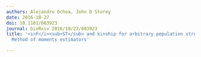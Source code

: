 ```yaml
---
authors: Alejandro Ochoa, John D Storey
date: 2016-10-27
doi: 10.1101/083923
journal: bioRxiv 2016/10/27/083923
title: '<i>F</i><sub>ST</sub> and kinship for arbitrary population structures II:
  Method of moments estimators'

---
```

